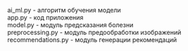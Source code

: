 ai_ml.py - алгоритм обучения модели<br/>
app.py - код приложения<br/>
model.py - модуль предсказания болезни<br/>
preprocessing.py - модуль предообработки изображений<br/>
recommendations.py - модуль генерации рекомендаций<br/>
